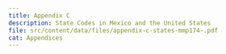 ```yaml
---
title: Appendix C
description: State Codes in Mexico and the United States
file: src/content/data/files/appendix-c-states-mmp174-.pdf
cat: Appendices
---
```

